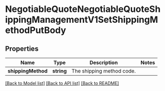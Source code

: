 # NegotiableQuoteNegotiableQuoteShippingManagementV1SetShippingMethodPutBody

## Properties
Name | Type | Description | Notes
------------ | ------------- | ------------- | -------------
**shippingMethod** | **string** | The shipping method code. | 

[[Back to Model list]](../README.md#documentation-for-models) [[Back to API list]](../README.md#documentation-for-api-endpoints) [[Back to README]](../README.md)


